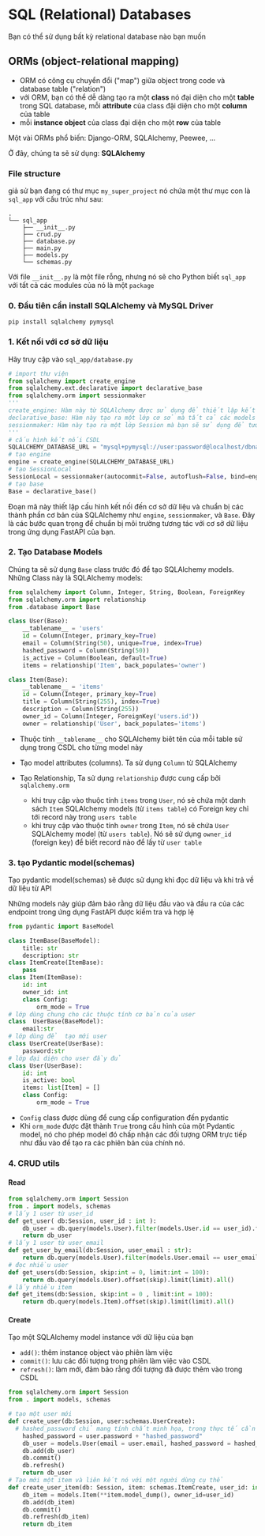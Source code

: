 # SQL (Relational) Databases

Bạn có thể sử dụng bất kỳ relational database nào bạn muốn
## ORMs (object-relational mapping)
* ORM có công cụ chuyển đổi ("map") giữa object trong code và database table ("relation")
* với ORM, bạn có thể dễ dàng tạo ra một **class** nó đại diện cho một **table** trong SQL database, mỗi **attribute** của class đậi diện cho một **column** của table
* mỗi **instance object** của class đại diện cho một **row** của table

Một vài ORMs phổ biến: Django-ORM, SQLAlchemy, Peewee, ...

Ở đây, chúng ta sẽ sử dụng: **SQLAlchemy**

### File structure
giả sử bạn đang có thư mục `my_super_project` nó chứa một thư mục con là `sql_app` với cấu trúc như sau:

```
.
└── sql_app
    ├── __init__.py
    ├── crud.py
    ├── database.py
    ├── main.py
    ├── models.py
    └── schemas.py
```
Với file `__init__.py` là một file rỗng, nhưng nó sẽ cho Python biết `sql_app` với tất cả các modules của nó là một `package`

### 0. Đầu tiên cần install SQLAlchemy và MySQL Driver
```
pip install sqlalchemy pymysql
```
### 1. Kết nối với cơ sở dữ liệu
Hãy truy cập vào `sql_app/database.py`

```python
# import thư viện
from sqlalchemy import create_engine
from sqlalchemy.ext.declarative import declarative_base
from sqlalchemy.orm import sessionmaker
'''
create_engine: Hàm này từ SQLAlchemy được sử dụng để thiết lập kết nối với cơ sở dữ liệu
declarative_base: Hàm này tạo ra một lớp cơ sở mà tất cả các models ORM của bạn sẽ kế thừa. Nó là phần cơ bản của mô hình đối tượng quan hệ (ORM).
sessionmaker: Hàm này tạo ra một lớp Session mà bạn sẽ sử dụng để tương tác với cơ sở dữ liệu.
'''
# cấu hình kết nối CSDL
SQLALCHEMY_DATABASE_URL = "mysql+pymysql://user:password@localhost/dbname"
# tạo engine
engine = create_engine(SQLALCHEMY_DATABASE_URL)
# tạo SessionLocal
SessionLocal = sessionmaker(autocommit=False, autoflush=False, bind=engine)
# tạo base
Base = declarative_base()
```
Đoạn mã này thiết lập cấu hình kết nối đến cơ sở dữ liệu và chuẩn bị các thành phần cơ bản của SQLAlchemy như `engine`, `sessionmaker`, và `Base`. Đây là các bước quan trọng để chuẩn bị môi trường tương tác với cơ sở dữ liệu trong ứng dụng FastAPI của bạn.

### 2. Tạo Database Models
Chúng ta sẽ sử dụng `Base` class trước đó để tạo SQLAlchemy models.
Những Class này là SQLAlchemy models:
```python
from sqlalchemy import Column, Integer, String, Boolean, ForeignKey
from sqlalchemy.orm import relationship
from .database import Base

class User(Base):
    __tablename__ = 'users'
    id = Column(Integer, primary_key=True)
    email = Column(String(50), unique=True, index=True)
    hashed_password = Column(String(50))
    is_active = Column(Boolean, default=True)
    items = relationship('Item', back_populates='owner')

class Item(Base):
    __tablename__ = 'items'
    id = Column(Integer, primary_key=True)
    title = Column(String(255), index=True)
    description = Column(String(255))
    owner_id = Column(Integer, ForeignKey('users.id'))
    owner = relationship('User', back_populates='items')
```
* Thuộc tính `__tablename__` cho SQLAlchemy biêt tên của mỗi table sử dụng trong CSDL cho từng model này

* Tạo model attributes (columns). Ta sử dụng `Column` từ SQLAlchemy 
* Tạo Relationship, Ta sử dụng `relationship` được cung cấp bởi `sqlalchemy.orm`
    * khi truy cập vào thuộc tính `items` trong `User`, nó sẻ chứa một danh sách `Item` SQLAlchemy models (từ `items table`) có Foreign key chỉ tới record này trong `users table`
    * khi truy cập vào thuộc tính `owner` trong `Item`, nó sẽ chứa `User` SQLAlchemy model (từ `users table`). Nó sẽ sử dụng `owner_id` (foreign key) để biết record nào để lấy từ `user table` 

### 3. tạo Pydantic model(schemas)
Tạo pydantic model(schemas) sẽ được sử dụng khi đọc dữ liệu và khi trả về dữ liệu từ API

Những models này giúp đảm bảo rằng dữ liệu đầu vào và đầu ra của các endpoint trong ứng dụng FastAPI được kiểm tra và hợp lệ
```python
from pydantic import BaseModel

class ItemBase(BaseModel):
    title: str
    description: str
class ItemCreate(ItemBase):
    pass
class Item(ItemBase):
    id: int
    owner_id: int
    class Config:
        orm_mode = True
# lớp dùng chung cho các thuộc tính cơ bản của user
class  UserBase(BaseModel):
    email:str
# lớp dùng để  tạo mới user
class UserCreate(UserBase):
    password:str
# lớp đại diện cho user đầy đủ 
class User(UserBase):
    id: int
    is_active: bool
    items: list[Item] = []
    class Config:
        orm_mode = True
```
* `Config` class được dùng để cung cấp configuration đến pydantic
*  Khi `orm_mode` được đặt thành `True` trong cấu hình của một Pydantic model, nó cho phép model đó chấp nhận các đối tượng ORM trực tiếp như đầu vào để tạo ra các phiên bản của chính nó.

### 4. CRUD utils
#### Read
```python
from sqlalchemy.orm import Session
from . import models, schemas
# lấy 1 user từ user_id
def get_user( db:Session, user_id : int ):
    db_user = db.query(models.User).filter(models.User.id == user_id).first()
    return db_user
# lấy 1 user từ user_email
def get_user_by_email(db:Session, user_email : str):
    return db.query(models.User).filter(models.User.email == user_email)
# đọc nhiều user
def get_users(db:Session, skip:int = 0, limit:int = 100):
    return db.query(models.User).offset(skip).limit(limit).all()
# lấy nhiều item
def get_items(db:Session, skip:int = 0 , limit:int = 100):
    return db.query(models.Item).offset(skip).limit(limit).all()
```
#### Create
Tạo một SQLAlchemy model instance với dữ liệu của bạn
* `add()`: thêm instance object vào phiên làm việc
* `commit()`: lưu các đối tượng trong phiên làm việc vào CSDL
* `refresh()`: làm mới, đảm bảo rằng đối tượng đã được thêm vào trong CSDL

```python
from sqlalchemy.orm import Session
from . import models, schemas

# tạo một user mới
def create_user(db:Session, user:schemas.UserCreate):
  # hashed_password chỉ mang tính chất minh họa, trong thực tế cần sử dụng thuật toán để hashing password
    hashed_password = user.password + "hashed_password" 
    db_user = models.User(email = user.email, hashed_password = hashed_password)
    db.add(db_user)
    db.commit()
    db.refresh()
    return db_user
# Tạo mới một item và liên kết nó với một người dùng cụ thể
def create_user_item(db: Session, item: schemas.ItemCreate, user_id: int):
    db_item = models.Item(**item.model_dump(), owner_id=user_id)
    db.add(db_item)
    db.commit()
    db.refresh(db_item)
    return db_item
```
